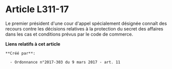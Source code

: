 # Article L311-17

Le premier président d'une cour d'appel spécialement désignée connaît  des recours contre les décisions relatives à la
protection du secret des  affaires dans les cas et conditions prévus par le code de commerce.

**Liens relatifs à cet article**

	**Créé par**:

	  - Ordonnance n°2017-303 du 9 mars 2017 - art. 11
